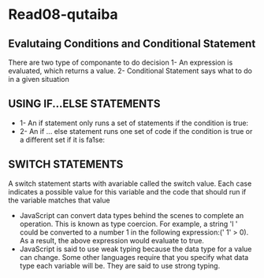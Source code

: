# Read08-qutaiba
## Evalutaing Conditions and Conditional Statement
There are two type of componante to do decision
1- An expression is evaluated, which returns a value.
2- Conditional Statement says what to do in a given situation

## USING IF...ELSE STATEMENTS
- 1- An if statement only runs a set of statements if the
condition is true: 
- 2- An if ... else statement runs one set of code if the
condition is true or a different set if it is fa1se: 
## SWITCH STATEMENTS
A switch statement starts with avariable called the switch value.
Each case indicates a possible value for this variable and the code that should run if the variable matches that value
- JavaScript can convert data types behind the scenes to complete an operation. This is known as type coercion. For
example, a string 'l ' could be converted to a number 1 in the following expression:(' 1' > 0).
As a result, the above expression would evaluate to true.
- JavaScript is said to use weak typing because the data type for a value can change. Some other languages require that you
specify what data type each variable will be. They are said to use strong typing. 
